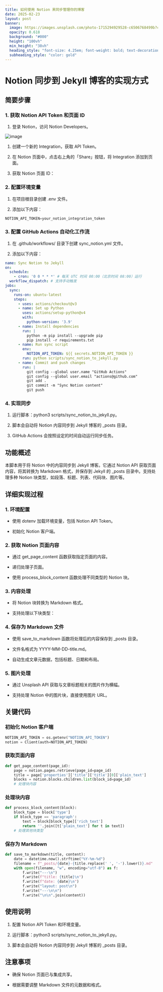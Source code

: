 ```yaml
---
title: 如何使用 Notion 来同步管理你的博客
date: 2025-02-23
layout: post
banner:
  image: https://images.unsplash.com/photo-1715294929528-c6506768499b?crop=entropy&cs=tinysrgb&fit=max&fm=jpg&ixid=M3w2OTIwMzJ8MHwxfHJhbmRvbXx8fHx8fHx8fDE3NDAyNzQ2OTZ8&ixlib=rb-4.0.3&q=80&w=1080
  opacity: 0.618
  background: "#000"
  height: "100vh"
  min_height: "38vh"
  heading_style: "font-size: 4.25em; font-weight: bold; text-decoration: underline"
  subheading_style: "color: gold"
---
```


# Notion 同步到 Jekyll 博客的实现方式

## 简要步骤

### 1. 获取 Notion API Token 和页面 ID

1. 登录 Notion，访问 Notion Developers。

![image](https://prod-files-secure.s3.us-west-2.amazonaws.com/a7a0cc5a-89b9-4cda-8686-1fba0ca52f40/d19c1afe-dea5-4312-9333-786b0ba83054/image.png?X-Amz-Algorithm=AWS4-HMAC-SHA256&X-Amz-Content-Sha256=UNSIGNED-PAYLOAD&X-Amz-Credential=ASIAZI2LB4663ALAVSBQ%2F20250223%2Fus-west-2%2Fs3%2Faws4_request&X-Amz-Date=20250223T013816Z&X-Amz-Expires=3600&X-Amz-Security-Token=IQoJb3JpZ2luX2VjEND%2F%2F%2F%2F%2F%2F%2F%2F%2F%2FwEaCXVzLXdlc3QtMiJHMEUCIQCafSKErtKbeIKzvCQseOTpAyzuFOqwTsgvP%2FAtQ6JGPgIgL4G5ovh3qF6niDsF0ghCwoOCx7jGItdolkrJ5DXT1D4qiAQI%2Bf%2F%2F%2F%2F%2F%2F%2F%2F%2F%2FARAAGgw2Mzc0MjMxODM4MDUiDG8%2BBP0%2FhYhS0H5HjCrcA6usgKJAcFeNU2cd3b9WCnmiRUz9Cs%2B3s14uc6rxg1WOXa4sX0GG%2ByCQGVBfQsQc7dT7Gd%2BzX10EaU6Q%2BLcLC3HiLtPGlzOUNrGdpprC80ugYCK%2FnzVjgc%2Ft8adIwpeKAbqmiuvrhIsQkz6h8uFrs5UpQ7u1%2BuLcm8FXO24dAB9vuOrcvHANNSnMALrwI5r6oYrgIm8od9kXnbVfH6EyUVX5CNgkaHk6zQJFF9IqtCoIZhb0veL8uJk4QSHnD%2BtEjNkkxHBN6U84uMFrdA3YlwsB1U5Hc%2FlvfvzXEG622oPsSRpqpLxesOHm8NOVtUNQo60CvteNXn1IzByx%2F0TVRWyhbsJnyb5Vpk6yOs8DcrHY%2B98xQSWopiJD8SJRKS5ZqEHThfzut1kafGsy8xTtluMecERCnqA803F3ObOwu0zKsCZLYi6hrZsRYPQFWn7%2BIigEW%2FK4ASuRn7Nvm4%2BWdUa%2FfaxrJjUhmqtw3AypJNbZKqfmSEAMYRYd3Tlbu%2FBuPh3jGnp2lk%2B7fcIUULEV%2B84QE3cLGW3V7FDpXlmoNjTpf4pYv6Yl87mALNCFnecEHZA%2FUm0LbVs5%2FJboi%2B%2BkmI7Z6cw2kTu%2FDjCr83o9MNwls3kILUx8PRpkLTr1MJTP6b0GOqUBds%2FdN8YErDg9nPy2rNNA0XcDsInOEpOPV58qrhzxbiye%2F93fpXLnAHhESjYMLf6m6r028mphPOEpkaV7N%2BRui7apZyRBmIr%2BtKyiCQgohqOe8yUTPFAvwBuD3AlO3pSbbaY2696BNQlisVafKRefK5pgPrtETk58n%2Fnx7SloDBWDwufKl32AQqx5k8Pl4wl9LA1k0aA9s86CdoEbJhcroqzoKHjd&X-Amz-Signature=e78776fe9a63186398e5dbbcab33dbd7fddf105e1bee03665004e413e7d0e240&X-Amz-SignedHeaders=host&x-id=GetObject)

1. 创建一个新的 Integration，获取 API Token。

1. 在 Notion 页面中，点击右上角的「Share」按钮，将 Integration 添加到页面。

1. 获取 Notion 页面 ID：


### 2. 配置环境变量

1. 在项目根目录创建 .env 文件。

1. 添加以下内容：

```javascript
NOTION_API_TOKEN=your_notion_integration_token
```

### 3. 配置 GitHub Actions 自动化工作流

1. 在 .github/workflows/ 目录下创建 sync_notion.yml 文件。

1. 添加以下内容：

```yaml
name: Sync Notion to Jekyll
on:
  schedule:
    - cron: '0 0 * * *' # 每天 UTC 时间 00:00（北京时间 08:00）运行
  workflow_dispatch: # 支持手动触发
jobs:
  sync:
    runs-on: ubuntu-latest
    steps:
      - uses: actions/checkout@v3
      - name: Set up Python
        uses: actions/setup-python@v4
        with:
          python-version: '3.9'
      - name: Install dependencies
        run: |
          python -m pip install --upgrade pip
          pip install -r requirements.txt
      - name: Run sync script
        env:
          NOTION_API_TOKEN: ${{ secrets.NOTION_API_TOKEN }}
        run: python scripts/sync_notion_to_jekyll.py
      - name: Commit and push changes
        run: |
          git config --global user.name "GitHub Actions"
          git config --global user.email "actions@github.com"
          git add .
          git commit -m "Sync Notion content"
          git push
```

### 4. 实现同步

1. 运行脚本：python3 scripts/sync_notion_to_jekyll.py。

1. 脚本会自动将 Notion 内容同步到 Jekyll 博客的 _posts 目录。

1. GitHub Actions 会按照设定的时间自动运行同步任务。

## 功能概述

本脚本用于将 Notion 中的内容同步到 Jekyll 博客。它通过 Notion API 获取页面内容，将其转换为 Markdown 格式，并保存到 Jekyll 的 _posts 目录中。支持处理多种 Notion 块类型，如段落、标题、列表、代码块、图片等。

## 详细实现过程

### 1. 环境配置

- 使用 dotenv 加载环境变量，包括 Notion API Token。

- 初始化 Notion 客户端。

### 2. 获取 Notion 页面内容

- 通过 get_page_content 函数获取指定页面的内容。

- 递归处理子页面。

- 使用 process_block_content 函数处理不同类型的 Notion 块。

### 3. 内容处理

- 将 Notion 块转换为 Markdown 格式。

- 支持处理以下块类型：


### 4. 保存为 Markdown 文件

- 使用 save_to_markdown 函数将处理后的内容保存到 _posts 目录。

- 文件名格式为 YYYY-MM-DD-title.md。

- 自动生成文章元数据，包括标题、日期和布局。

### 5. 图片处理

- 通过 Unsplash API 获取与文章标题相关的图片作为横幅。

- 支持处理 Notion 中的图片块，直接使用图片 URL。

## 关键代码

### 初始化 Notion 客户端

```python
NOTION_API_TOKEN = os.getenv("NOTION_API_TOKEN")
notion = Client(auth=NOTION_API_TOKEN)
```

### 获取页面内容

```python
def get_page_content(page_id):
    page = notion.pages.retrieve(page_id=page_id)
    title = page['properties']['title']['title'][0]['plain_text']
    blocks = notion.blocks.children.list(block_id=page_id)
    # 处理块内容
```

### 处理块内容

```python
def process_block_content(block):
    block_type = block['type']
    if block_type == 'paragraph':
        text = block[block_type]['rich_text']
        return ''.join([t['plain_text'] for t in text])
    # 处理其他块类型
```

### 保存为 Markdown

```python
def save_to_markdown(title, content):
    date = datetime.now().strftime("%Y-%m-%d")
    filename = f"_posts/{date}-{title.replace(' ', '-').lower()}.md"
    with open(filename, "w", encoding="utf-8") as f:
        f.write("---\n")
        f.write(f"title: {title}\n")
        f.write(f"date: {date}\n")
        f.write("layout: post\n")
        f.write("---\n\n")
        f.write("\n\n".join(content))
```

## 使用说明

1. 配置 Notion API Token 和环境变量。

1. 运行脚本：python3 scripts/sync_notion_to_jekyll.py。

1. 脚本会自动将 Notion 内容同步到 Jekyll 博客的 _posts 目录。

## 注意事项

- 确保 Notion 页面已与集成共享。

- 根据需要调整 Markdown 文件的元数据和格式。